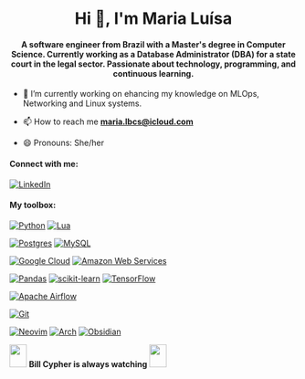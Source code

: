 <h1 align="center">Hi 👋, I'm Maria Luísa</h1>
<h4 align="center">A software engineer from Brazil with a Master's degree in Computer Science. Currently working as a Database Administrator (DBA) for a state court in the legal sector. Passionate about technology, programming, and continuous learning.</h3>

- 🔭 I’m currently working on ehancing my knowledge on MLOps, Networking and Linux systems. 

- 📫 How to reach me **maria.lbcs@icloud.com**

- 😄 Pronouns: She/her

<h4 align="left">Connect with me:</h4>
<p align="left">
  
[![LinkedIn](https://img.shields.io/badge/LinkedIn-0077B5?style=for-the-badge&logo=linkedin&logoColor=white)](http://www.linkedin.com/in/mlbcs)

<h4 align="left">My toolbox:</h4>
<p align="left">

[![Python](https://img.shields.io/badge/python-3670A0?style=for-the-badge&logo=python&logoColor=ffdd54)](https://www.python.org/)
[![Lua](https://img.shields.io/badge/lua-%232C2D72.svg?style=for-the-badge&logo=lua&logoColor=white)](https://www.lua.org/)

[![Postgres](https://img.shields.io/badge/postgres-%23316192.svg?style=for-the-badge&logo=postgresql&logoColor=white)](https://www.postgresql.org/)
[![MySQL](https://img.shields.io/badge/mysql-4479A1.svg?style=for-the-badge&logo=mysql&logoColor=white)](https://www.mysql.com/)

[![Google Cloud](https://img.shields.io/badge/GoogleCloud-%234285F4.svg?style=for-the-badge&logo=google-cloud&logoColor=white)](https://cloud.google.com/)
[![Amazon Web Services](https://img.shields.io/badge/AWS-%23FF9900.svg?style=for-the-badge&logo=amazon-aws&logoColor=white)](https://aws.amazon.com/)

[![Pandas](https://img.shields.io/badge/pandas-%23150458.svg?style=for-the-badge&logo=pandas&logoColor=white)](https://pandas.pydata.org/)
[![scikit-learn](https://img.shields.io/badge/scikit--learn-%23F7931E.svg?style=for-the-badge&logo=scikit-learn&logoColor=white)](https://scikit-learn.org/)
[![TensorFlow](https://img.shields.io/badge/TensorFlow-%23FF6F00.svg?style=for-the-badge&logo=TensorFlow&logoColor=white)](https://www.tensorflow.org/)

[![Apache Airflow](https://img.shields.io/badge/Apache%20Airflow-017CEE?style=for-the-badge&logo=Apache%20Airflow&logoColor=white)](https://airflow.apache.org/)

[![Git](https://img.shields.io/badge/git-%23F05033.svg?style=for-the-badge&logo=git&logoColor=white)](https://git-scm.com/)

[![Neovim](https://img.shields.io/badge/NeoVim-%2357A143.svg?&style=for-the-badge&logo=neovim&logoColor=white)](https://neovim.io/)
[![Arch](https://img.shields.io/badge/Arch%20Linux-1793D1?logo=arch-linux&logoColor=fff&style=for-the-badge)](https://archlinux.org/)
[![Obsidian](https://img.shields.io/badge/Obsidian-%23483699.svg?style=for-the-badge&logo=obsidian&logoColor=white)](https://obsidian.md/)


<img src="https://static.wikia.nocookie.net/villains/images/e/e4/BillCipherCropped.png/revision/latest/scale-to-width-down/325?cb=20210129121734" height="40" width="30"/> **Bill Cypher is always watching** <img src="https://static.wikia.nocookie.net/villains/images/e/e4/BillCipherCropped.png/revision/latest/scale-to-width-down/325?cb=20210129121734" height="40" width="30"/>
